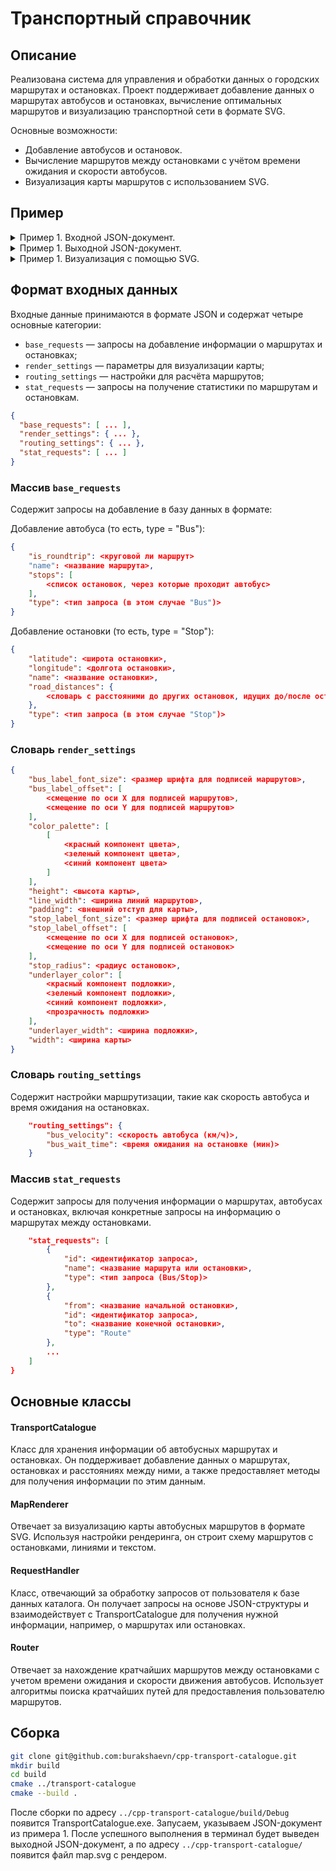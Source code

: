 # Транспортный справочник 
## Описание
Реализована система для управления и обработки данных о городских маршрутах и остановках. Проект поддерживает добавление данных о маршрутах автобусов и остановках, вычисление оптимальных маршрутов и визуализацию транспортной сети в формате SVG.

Основные возможности:
- Добавление автобусов и остановок.
- Вычисление маршрутов между остановками с учётом времени ожидания и скорости автобусов.
- Визуализация карты маршрутов с использованием SVG.
## Пример
<details>

<summary>Пример 1. Входной JSON-документ. </summary>

```json
{
    "base_requests": [
        {
            "is_roundtrip": true,
            "name": "297",
            "stops": [
                "Biryulyovo Zapadnoye",
                "Biryulyovo Tovarnaya",
                "Universam",
                "Biryulyovo Zapadnoye" 
            ], 
            "type": "Bus"
        },
        {
            "is_roundtrip": false,
            "name": "635",
            "stops": [
                "Biryulyovo Tovarnaya",
                "Universam",
                "Prazhskaya"
            ], 
            "type": "Bus"
        },
        {
            "is_roundtrip": true,
            "name": "750",
            "stops": [
                "Marino",
                "Prazhskaya",
                "Ochakovo",
                "Marino"
            ], 
            "type": "Bus"
        },
        {
            "is_roundtrip": false,
            "name": "850",
            "stops": [
                "Universam",
                "Kuntsevo",
                "Ochakovo"
            ], 
            "type": "Bus"
        },
        {
            "is_roundtrip": true,
            "name": "123",
            "stops": [
                "Sakura Park",
                "Rose Garden",
                "Tulip Square"
            ], 
            "type": "Bus"
        },
        {
            "is_roundtrip": true,
            "name": "55",
            "stops": [
                "South Gate",
                "City Mall",
                "MKAD",
                "Sadovod",
                "Ryazan Avenue",
                "Biryulyovo Zapadnoye"
            ], 
            "type": "Bus"
        },
        {
            "is_roundtrip": true,
            "name": "114",
            "stops": [
                "Northern Station",
                "Green Park",
                "Rose Garden",
                "Sakura Park",
                "Northern Station"
            ], 
            "type": "Bus"
        },
        {
            "latitude": 55.574371,
            "longitude": 37.6517,
            "name": "Biryulyovo Zapadnoye",
            "road_distances": {
                "Biryulyovo Tovarnaya": 2600
            },
            "type": "Stop"
        },
        {
            "latitude": 55.587655,
            "longitude": 37.645687,
            "name": "Universam",
            "road_distances": {
                "Biryulyovo Tovarnaya": 1380,
                "Biryulyovo Zapadnoye": 2500,
                "Prazhskaya": 4650
            },
            "type": "Stop"
        },
        {
            "latitude": 55.592028,
            "longitude": 37.653656,
            "name": "Biryulyovo Tovarnaya",
            "road_distances": {
                "Universam": 890
            },
            "type": "Stop"
        },
        {
            "latitude": 55.611717,
            "longitude": 37.603938,
            "name": "Prazhskaya",
            "road_distances": {
                "Universam": 4650,
                "Ochakovo": 3000
            },
            "type": "Stop"
        },
        {
            "latitude": 55.614000,
            "longitude": 37.651000,
            "name": "Kuntsevo",
            "road_distances": {
                "Universam": 2000,
                "Ochakovo": 1800
            },
            "type": "Stop"
        },
        {
            "latitude": 55.610000,
            "longitude": 37.659000,
            "name": "Ochakovo",
            "road_distances": {
                "Marino": 2000,
                "Prazhskaya": 3000
            },
            "type": "Stop"
        },
        {
            "latitude": 55.607000,
            "longitude": 37.640000,
            "name": "Marino",
            "road_distances": {
                "Ochakovo": 2000
            },
            "type": "Stop"
        },
        {
            "latitude": 55.602000,
            "longitude": 37.645000,
            "name": "Sakura Park",
            "road_distances": {
                "Universam": 1300
            },
            "type": "Stop"
        },
        {
            "latitude": 55.604500,
            "longitude": 37.652000,
            "name": "Rose Garden",
            "road_distances": {
                "Sakura Park": 900,
                "Tulip Square": 1200
            },
            "type": "Stop"
        },
        {
            "latitude": 55.605800,
            "longitude": 37.650500,
            "name": "Tulip Square",
            "road_distances": {
                "Rose Garden": 1200
            },
            "type": "Stop"
        },
        {
            "latitude": 55.621000,
            "longitude": 37.54,
            "name": "South Gate",
            "road_distances": {
                "MKAD" : 2000
            },
            "type": "Stop"
        },
        {
            "latitude": 55.60,
            "longitude": 37.6217,
            "name": "MKAD",
            "road_distances": {
                "Sadovod": 1300
            },
            "type": "Stop"
        },
        {
            "latitude": 55.60,
            "longitude": 37.6317,
            "name": "Sadovod",
            "road_distances": {
                "Ryazan Avenue": 1000
            },
            "type": "Stop"
        },
        {
            "latitude": 55.59,
            "longitude": 37.6217,
            "name": "Ryazan Avenue",
            "road_distances": {
                "Biryulyovo Zapadnoye": 850
            },
            "type": "Stop"
        },
        {
            "latitude": 55.630000,
            "longitude": 37.540000,
            "name": "City Mall",
            "road_distances": {
                "South Gate": 1200,
                "MKAD": 1800
            },
            "type": "Stop"
        },
        {
            "latitude": 55.620000,
            "longitude": 37.670000,
            "name": "Green Park",
            "road_distances": {
                "Tulip Square": 1100,
                "Rose Garden": 1300
            },
            "type": "Stop"
        },
        {
            "latitude": 55.640000,
            "longitude": 37.620000,
            "name": "Northern Station",
            "road_distances": {
                "Ryazan Avenue": 2400,
                "Sadovod": 2100
            },
            "type": "Stop"
        }
        
    ],
    "render_settings": {
        "bus_label_font_size": 20,
        "bus_label_offset": [
            7,
            15
        ],
        "color_palette": [
            [
                237,
                237,
                237
            ],
            [
                255, 
                197, 
                251
            ],
            [
                214, 
                197, 
                247
            ],
            [
                198, 
                247, 
                197
            ], 
            [
                247,
                238,
                197
            ],
            [
                158, 
                182, 
                255
            ],
            [
                224,
                255,
                255
            ],
            [
                255, 
                46, 
                46
            ],
            [
                175,
                255, 
                195
            ]
        ],
        "height": 576,
        "line_width": 14,
        "padding": 30,
        "stop_label_font_size": 20,
        "stop_label_offset": [
            7,
            -3
        ],
        "stop_radius": 5,
        "underlayer_color": [
            255,
            255,
            255,
            0.85
        ],
        "underlayer_width": 3,
        "width": 1251
    },
    "routing_settings": {
        "bus_velocity": 40,
        "bus_wait_time": 6
    },
    "stat_requests": [
        {
            "id": 1,
            "name": "297",
            "type": "Bus"
        },
        {
            "id": 2,
            "name": "635",
            "type": "Bus"
        },
        {
            "id": 3,
            "name": "Universam",
            "type": "Stop"
        },
        {
            "from": "Biryulyovo Zapadnoye",
            "id": 4,
            "to": "Universam",
            "type": "Route"
        },
        {
            "from": "Biryulyovo Zapadnoye",
            "id": 5,
            "to": "Prazhskaya",
            "type": "Route"
        },
        {
            "id": 6,
            "name": "750",
            "type": "Bus"
        },
        {
            "id": 7,
            "name": "850",
            "type": "Bus"
        },
        {
            "id": 8,
            "name": "123",
            "type": "Bus"
        }
    ]
}
```
</details>
<details>

<summary>Пример 1. Выходной JSON-документ.</summary>

```json
[
    {
        "curvature": 1.42963,
        "request_id": 1,
        "route_length": 5990,
        "stop_count": 4,
        "unique_stop_count": 3
    },
    {
        "curvature": 1.30156,
        "request_id": 2,
        "route_length": 11570,
        "stop_count": 5,
        "unique_stop_count": 3
    },
    {
        "buses": [
            "297",
            "635",
            "850"
        ],
        "request_id": 3
    },
    {
        "items": [
            {
                "stop_name": "Biryulyovo Zapadnoye",
                "time": 6,
                "type": "Wait"
            },
            {
                "bus": "297",
                "span_count": 2,
                "time": 5.235,
                "type": "Bus"
            }
        ],
        "request_id": 4,
        "total_time": 11.235
    },
    {
        "items": [
            {
                "stop_name": "Biryulyovo Zapadnoye",
                "time": 6,
                "type": "Wait"
            },
            {
                "bus": "297",
                "span_count": 1,
                "time": 3.9,
                "type": "Bus"
            },
            {
                "stop_name": "Biryulyovo Tovarnaya",
                "time": 6,
                "type": "Wait"
            },
            {
                "bus": "635",
                "span_count": 2,
                "time": 8.31,
                "type": "Bus"
            }
        ],
        "request_id": 5,
        "total_time": 24.21
    },
    {
        "curvature": 0.711506,
        "request_id": 6,
        "route_length": 5000,
        "stop_count": 4,
        "unique_stop_count": 3
    },
    {
        "curvature": 1.0499,
        "request_id": 7,
        "route_length": 7600,
        "stop_count": 5,
        "unique_stop_count": 3
    },
    {
        "curvature": 3.03133,
        "request_id": 8,
        "route_length": 2100,
        "stop_count": 3,
        "unique_stop_count": 3
    }
]
```
</details>
<details>

<summary>Пример 1. Визуализация с помощью SVG.</summary>

![image](https://github.com/user-attachments/assets/c0170318-ebfd-48fc-ac09-c137291a88f3)

</details>

## Формат входных данных
Входные данные принимаются в формате JSON и содержат четыре основные категории:
- `base_requests` — запросы на добавление информации о маршрутах и остановках;
- `render_settings` — параметры для визуализации карты;
- `routing_settings` — настройки для расчёта маршрутов;
- `stat_requests` — запросы на получение статистики по маршрутам и остановкам.
```json
{
  "base_requests": [ ... ],
  "render_settings": { ... },
  "routing_settings": { ... }, 
  "stat_requests": [ ... ]
}
```
### Массив `base_requests`
Содержит запросы на добавление в базу данных в формате:

Добавление автобуса (то есть, type = "Bus"):
```json
{
    "is_roundtrip": <круговой ли маршрут>
    "name": <название маршрута>,
    "stops": [
        <список остановок, через которые проходит автобус>
    ], 
    "type": <тип запроса (в этом случае "Bus")>
}
```
Добавление остановки (то есть, type = "Stop"):
```json
{
    "latitude": <широта остановки>,
    "longitude": <долгота остановки>,
    "name": <название остановки>,
    "road_distances": {
        <словарь с расстояними до других остановок, идущих до/после остановки по маршруту>
    },
    "type": <тип запроса (в этом случае "Stop")>
}
```
### Словарь `render_settings`
```json
{
    "bus_label_font_size": <размер шрифта для подписей маршрутов>,
    "bus_label_offset": [
        <смещение по оси X для подписей маршрутов>,
        <смещение по оси Y для подписей маршрутов>
    ],
    "color_palette": [
        [
            <красный компонент цвета>,
            <зеленый компонент цвета>,
            <синий компонент цвета>
        ]
    ],
    "height": <высота карты>,
    "line_width": <ширина линий маршрутов>,
    "padding": <внешний отступ для карты>,
    "stop_label_font_size": <размер шрифта для подписей остановок>,
    "stop_label_offset": [
        <смещение по оси X для подписей остановок>,
        <смещение по оси Y для подписей остановок>
    ],
    "stop_radius": <радиус остановок>,
    "underlayer_color": [
        <красный компонент подложки>,
        <зеленый компонент подложки>,
        <синий компонент подложки>,
        <прозрачность подложки>
    ],
    "underlayer_width": <ширина подложки>,
    "width": <ширина карты>
}
```
### Словарь `routing_settings`
Содержит настройки маршрутизации, такие как скорость автобуса и время ожидания на остановках.
```json
    "routing_settings": {
        "bus_velocity": <скорость автобуса (км/ч)>,
        "bus_wait_time": <время ожидания на остановке (мин)>
    }
```
### Массив `stat_requests`
Содержит запросы для получения информации о маршрутах, автобусах и остановках, включая конкретные запросы на информацию о маршрутах между остановками.
```json
    "stat_requests": [
        {
            "id": <идентификатор запроса>,
            "name": <название маршрута или остановки>,
            "type": <тип запроса (Bus/Stop)>
        },
        {
            "from": <название начальной остановки>,
            "id": <идентификатор запроса>,
            "to": <название конечной остановки>,
            "type": "Route"
        },
        ...
    ]
}
```


## Основные классы
#### TransportCatalogue
Класс для хранения информации об автобусных маршрутах и остановках. Он поддерживает добавление данных о маршрутах, остановках и расстояниях между ними, а также предоставляет методы для получения информации по этим данным.
#### MapRenderer
Отвечает за визуализацию карты автобусных маршрутов в формате SVG. Используя настройки рендеринга, он строит схему маршрутов с остановками, линиями и текстом.
#### RequestHandler
Класс, отвечающий за обработку запросов от пользователя к базе данных каталога. Он получает запросы на основе JSON-структуры и взаимодействует с TransportCatalogue для получения нужной информации, например, о маршрутах или остановках.
#### Router
Отвечает за нахождение кратчайших маршрутов между остановками с учетом времени ожидания и скорости движения автобусов. Использует алгоритмы поиска кратчайших путей для предоставления пользователю маршрутов.

## Сборка
```bash
git clone git@github.com:burakshaevn/cpp-transport-catalogue.git
mkdir build
cd build
cmake ../transport-catalogue
cmake --build .
```
После сборки по адресу `../cpp-transport-catalogue/build/Debug` появится TransportCatalogue.exe. Запусаем, указываем JSON-документ из примера 1. После успешного выполнения в терминал будет выведен выходной JSON-документ, а по адресу `../cpp-transport-catalogue/` появится файл map.svg с рендером.
